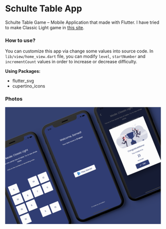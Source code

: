 # Schulte Table App

Schulte Table Game – Mobile Application that made with Flutter. I have tried to make Classic Light game in [this site](https://schulte-table.com/).

### How to use?

You can customize this app via change some values into source code. In ```lib/view/home_view.dart``` file, you can modify ```level```, ```startNumber``` and ```incrementCount``` values in order to increase or decrease difficulty.

**Using Packages:**

- flutter_svg
- cupertino_icons

### Photos
![Preview](mockup_photos/photo_1.png)
